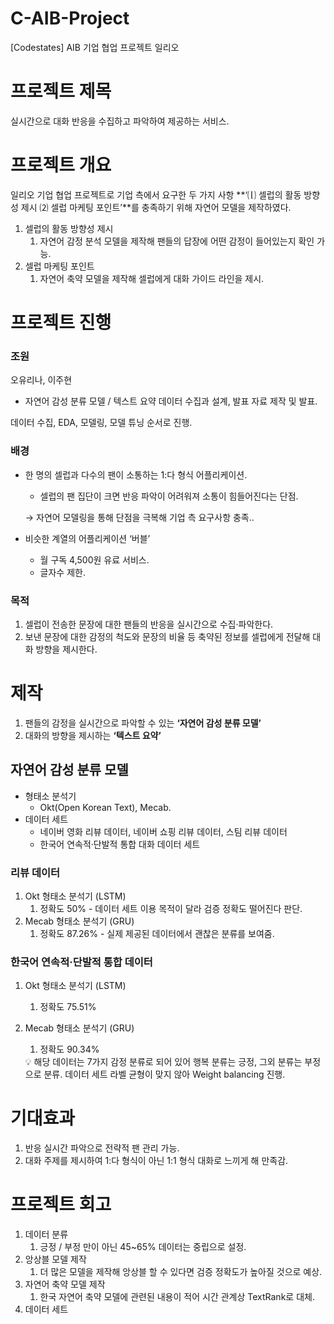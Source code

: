 # C-AIB-Project
[Codestates] AIB 기업 협업 프로젝트 일리오

# 프로젝트 제목

실시간으로 대화 반응을 수집하고 파악하여 제공하는 서비스.

# 프로젝트 개요

일리오 기업 협업 프로젝트로 기업 측에서 요구한 두 가지 사항 **‘⒧ 셀럽의 활동 방향성 제시 ⑵ 셀럽 마케팅 포인트’**를 충족하기 위해 자연어 모델을 제작하였다.

1. 셀럽의 활동 방향성 제시
    1. 자연어 감정 분석 모델을 제작해 팬들의 답장에 어떤 감정이 들어있는지 확인 가능.
2. 셀럽 마케팅 포인트
    1. 자연어 축약 모델을 제작해 셀럽에게 대화 가이드 라인을 제시.

# 프로젝트 진행

### 조원

오유리나, 이주현

- 자연어 감성 분류 모델 / 텍스트 요약 데이터 수집과 설계, 발표 자료 제작 및 발표.

데이터 수집, EDA, 모델링, 모델 튜닝 순서로 진행.

### 배경

- 한 명의 셀럽과 다수의 팬이 소통하는 1:다 형식 어플리케이션.
    - 셀럽의 팬 집단이 크면 반응 파악이 어려워져 소통이 힘들어진다는 단점.
    
    → 자연어 모델링을 통해 단점을 극복해 기업 측 요구사항 충족..

- 비슷한 계열의 어플리케이션 ‘버블’
    - 월 구독 4,500원 유료 서비스.
    - 글자수 제한.
    

### 목적

1. 셀럽이 전송한 문장에 대한 팬들의 반응을 실시간으로 수집·파악한다.
2. 보낸 문장에 대한 감정의 척도와 문장의 비율 등 축약된 정보를 셀럽에게 전달해 대화 방향을 제시한다.

# 제작

1. 팬들의 감정을 실시간으로 파악할 수 있는 **‘자연어 감성 분류 모델’**
2. 대화의 방향을 제시하는 **‘텍스트 요약’**

## 자연어 감성 분류 모델

- 형태소 분석기
    - Okt(Open Korean Text), Mecab.
- 데이터 세트
    - 네이버 영화 리뷰 데이터, 네이버 쇼핑 리뷰 데이터, 스팀 리뷰 데이터
    - 한국어 연속적·단발적 통합 대화 데이터 세트

### 리뷰 데이터

1. Okt 형태소 분석기 (LSTM)
    1. 정확도 50% - 데이터 세트 이용 목적이 달라 검증 정확도 떨어진다 판단.
2. Mecab 형태소 분석기 (GRU)
    1. 정확도 87.26% - 실제 제공된 데이터에서 괜찮은 분류를 보여줌.

### 한국어 연속적·단발적 통합 데이터

1. Okt 형태소 분석기 (LSTM)
    1. 정확도 75.51%
2. Mecab 형태소 분석기 (GRU)
    1. 정확도 90.34%
    
    <aside>
    💡 해당 데이터는 7가지 감정 분류로 되어 있어 행복 분류는 긍정, 그외 분류는 부정으로 분류.
    데이터 세트 라벨 균형이 맞지 않아 Weight balancing 진행.
    
    </aside>

# 기대효과

1. 반응 실시간 파악으로 전략적 팬 관리 가능.
2. 대화 주제를 제시하여 1:다 형식이 아닌 1:1 형식 대화로 느끼게 해 만족감.

# 프로젝트 회고

1. 데이터 분류
    1. 긍정 / 부정 만이 아닌 45~65% 데이터는 중립으로 설정.
2. 앙상블 모델 제작
    1. 더 많은 모델을 제작해 앙상블 할 수 있다면 검증 정확도가 높아질 것으로 예상.
3. 자연어 축약 모델 제작
    1. 한국 자연어 축약 모델에 관련된 내용이 적어 시간 관계상 TextRank로 대체.
4. 데이터 세트
